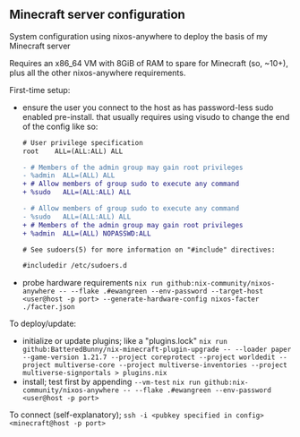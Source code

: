 ## Minecraft server configuration
System configuration using nixos-anywhere to deploy the basis of my Minecraft server

Requires an x86_64 VM with 8GiB of RAM to spare for Minecraft (so, ~10+), plus all the other nixos-anywhere requirements.

First-time setup:
- ensure the user you connect to the host as has password-less sudo enabled pre-install. that usually requires using visudo to change the end of the config like so:
  ```diff
  # User privilege specification
  root    ALL=(ALL:ALL) ALL

  - # Members of the admin group may gain root privileges
  - %admin  ALL=(ALL) ALL
  + # Allow members of group sudo to execute any command
  + %sudo   ALL=(ALL:ALL) ALL

  - # Allow members of group sudo to execute any command
  - %sudo   ALL=(ALL:ALL) ALL
  + # Members of the admin group may gain root privileges
  + %admin  ALL=(ALL) NOPASSWD:ALL

  # See sudoers(5) for more information on "#include" directives:

  #includedir /etc/sudoers.d
  ```
- probe hardware requirements
  `nix run github:nix-community/nixos-anywhere -- --flake .#ewangreen --env-password --target-host <user@host -p port> --generate-hardware-config nixos-facter ./facter.json`

To deploy/update:
- initialize or update plugins; like a "plugins.lock"
  `nix run github:BatteredBunny/nix-minecraft-plugin-upgrade -- --loader paper --game-version 1.21.7 --project coreprotect --project worldedit --project multiverse-core --project multiverse-inventories --project  multiverse-signportals > plugins.nix`
- install; test first by appending `--vm-test`
  `nix run github:nix-community/nixos-anywhere -- --flake .#ewangreen --env-password <user@host -p port>`

To connect (self-explanatory); `ssh -i <pubkey specified in config> <minecraft@host -p port>`
